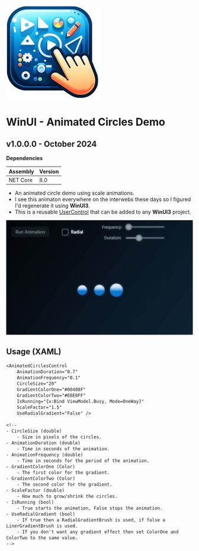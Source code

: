 ![Icon](Source/Assets/AppIcon.png)
# WinUI - Animated Circles Demo


## v1.0.0.0 - October 2024

**Dependencies**

| Assembly | Version |
| ---- | ---- |
| NET Core | 8.0 |

- An animated circle demo using scale animations.
- I see this animaton everywhere on the interwebs these days so I figured I'd regenerate it using **WinUI3**.
- This is a reusable [UserControl](https://learn.microsoft.com/en-us/uwp/api/windows.ui.xaml.controls.usercontrol?view=winrt-26100) that can be added to any **WinUI3** project.

![Icon](Source/Assets/Screenshot.png)

## Usage (XAML)
	
	<AnimatedCirclesControl
	    AnimationDuration="0.7"
	    AnimationFrequency="0.1"
	    CircleSize="20"
	    GradientColorOne="#00408F"
	    GradientColorTwo="#E0E0FF"
	    IsRunning="{x:Bind ViewModel.Busy, Mode=OneWay}"
	    ScaleFactor="1.5"
	    UseRadialGradient="False" />
	
	<!-- 
	- CircleSize (double)
		- Size in pixels of the circles.
	- AnimationDuration (double)
		- Time in seconds of the animation.
	- AnimationFrequency (double)
		- Time in seconds for the period of the animation.
	- GradientColorOne (Color)
		- The first color for the gradient.
	- GradientColorTwo (Color)
		- The second color for the gradient.
	- ScaleFactor (double)
		- How much to grow/shrink the circles.
	- IsRunning (bool)
		- True starts the animation, False stops the animation.
	- UseRadialGradient (bool)
		- If true then a RadialGradientBrush is used, if false a LinerGradientBrush is used.
		- If you don't want any gradient effect then set ColorOne and ColorTwo to the same value.
	-->
		
	
